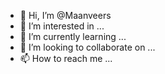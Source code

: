 - 👋 Hi, I’m @Maanveers
- 👀 I’m interested in ...
- 🌱 I’m currently learning ...
- 💞️ I’m looking to collaborate on ...
- 📫 How to reach me ...

<!---
Maanveers/Maanveers is a ✨ special ✨ repository because its `README.md` (this file) appears on your GitHub profile.
You can click the Preview link to take a look at your changes.
--->
